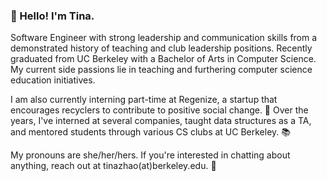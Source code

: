 <h3>👋 Hello! I'm Tina.</h3>

Software Engineer with strong leadership and communication skills from a demonstrated history of teaching and club leadership positions. Recently graduated from UC Berkeley with a Bachelor of Arts in Computer Science. My current side passions lie in teaching and furthering computer science education initiatives.

I am also currently interning part-time at Regenize, a startup that encourages recyclers to contribute to positive social change. 🌱 Over the years, I've interned at several companies, taught data structures as a TA, and mentored students through various CS clubs at UC Berkeley. 📚

My pronouns are she/her/hers. If you're interested in chatting about anything, reach out at tinazhao(at)berkeley.edu. 💬 
